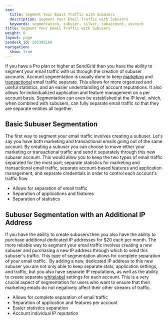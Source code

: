 ```yaml
---
seo:
  title: Segment Your Email Traffic with Subusers
  description: Segment Your Email Traffic with Subusers
  keywords: segmentation, subuser, silver, subaccount, account
title: Segment Your Email Traffic with Subusers
weight: 0
layout: page
zendesk_id: 202395168
navigation:
  show: true
---
```


If you have a Pro&nbsp;plan or higher at SendGrid then you have the ability to segment your email traffic with us through the creation of subuser accounts. Account segmentation is usually done to keep [marketing](http://sendgrid.com/docs/VidGrid/Marketing_Emails/Design/newsletter_basics.html) and [transactional](http://sendgrid.com/mkt/assets/pdfs/SendGrid_Leveraging_Email.pdf) email traffic separate. This allows for more organized and useful statistics, and an easier understanding of account reputations. It also allows for individualized application and feature management on a per account basis. Segmentation can even be established at the IP level, which, when combined with subusers, can fully separate email traffic so that they are separate entities all together.

## Basic Subuser Segmentation

The first way to segment your email traffic involves&nbsp;creating a subuser. Let's say you have both marketing and transactional emails going out of the same account. By creating a subuser you can choose to move either your marketing or transactional traffic and send it separately through this new subuser account. This would allow you to keep the two types of email traffic separated for the most part; separate statistics for marketing and transactional email traffic, separate account-based features and application management, and separate credentials in order to control each account's traffic flow.

- Allows for separation of email traffic
- Separation of applications and features
- Separation of statistics&nbsp;&nbsp;

## Subuser Segmentation with an Additional IP Address

If you have the ability to create subusers then you also have the ability to purchase additional dedicated IP addresses for $20 each per month. The more reliable way to segment your email traffic involves creating a new subuser and purchasing a new IP address through which to send this subuser's traffic. This type of segmentation allows for complete separation of your email traffic. &nbsp;By adding a new, dedicated IP address to this new subuser you are not only able to keep separate stats, application settings, and traffic, but you also have separate IP reputations, as well as the ability to create separate [whitelabel](https://sendgrid.zendesk.com/hc/en-us/articles/200548228) settings for each account. This is a very crucial aspect of segmentation for users who want to ensure that their marketing emails do not negatively affect their other streams of traffic.&nbsp;

- Allows for complete separation of email traffic
- Separation of application and features per account
- Easier statistics separation
- Account individual IP reputation

